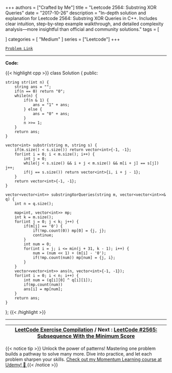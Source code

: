 
+++
authors = ["Crafted by Me"]
title = "Leetcode 2564: Substring XOR Queries"
date = "2017-10-26"
description = "In-depth solution and explanation for Leetcode 2564: Substring XOR Queries in C++. Includes clear intuition, step-by-step example walkthrough, and detailed complexity analysis—more insightful than official and community solutions."
tags = [
    
]
categories = [
    "Medium"
]
series = ["Leetcode"]
+++



[`Problem Link`](https://leetcode.com/problems/substring-xor-queries/description/)

---

**Code:**

{{< highlight cpp >}}
class Solution {
public:
    
    string str(int n) {
        string ans = "";
        if(n == 0) return "0";
        while(n) {
            if(n & 1) {
                ans = "1" + ans;
            } else {
                ans = "0" + ans;
            }
            n >>= 1;
        }
        return ans;
    }
    
    vector<int> substr(string m, string s) {
        if(m.size() < s.size()) return vector<int>{-1, -1};
        for(int i = 0; i < m.size(); i++) {
            int j = 0;
            while(j < s.size() && i + j < m.size() && m[i + j] == s[j]) j++;
            if(j == s.size()) return vector<int>{i, i + j - 1};
        }
        return vector<int>{-1, -1};
    }
    
    vector<vector<int>> substringXorQueries(string m, vector<vector<int>>& q) {
        int n = q.size();

        map<int, vector<int>> mp;
        int k = m.size();
        for(int j = 0; j < k; j++) {
            if(m[j] == '0') {
                if(!mp.count(0)) mp[0] = {j, j};
                continue;
            }
            int num = 0;
            for(int i = j; i <= min(j + 31, k - 1); i++) {
                num = (num << 1) + (m[i] - '0');
                if(!mp.count(num)) mp[num] = {j, i};
            }
        }
        vector<vector<int>> ans(n, vector<int>{-1, -1});
        for(int i = 0; i < n; i++) {
            int num = (q[i][0] ^ q[i][1]);
            if(mp.count(num))
            ans[i] = mp[num];
        }        
        return ans;
    }
};
{{< /highlight >}}


---

| [LeetCode Exercise Compilation](https://grid47.xyz/leetcode/) / Next : [LeetCode #2565: Subsequence With the Minimum Score](https://grid47.xyz/posts/leetcode_2565) |
| --- |
{{< notice tip >}}
Unlock the power of patterns! Mastering one problem builds a pathway to solve many more. Dive into practice, and let each problem sharpen your skills. [Check out my Momentum Learning course at Udemy! 🚀 ](https://www.udemy.com/course/algorithms-and-data-structures-in-cpp/)
{{< /notice >}}

